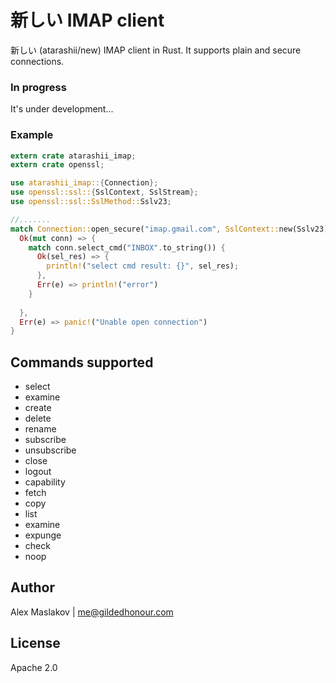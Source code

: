 新しい IMAP client
================================================

新しい (atarashii/new) IMAP client in Rust. It supports plain and secure connections.

### In progress
It's under development...


### Example
```rust
extern crate atarashii_imap;
extern crate openssl;

use atarashii_imap::{Connection};
use openssl::ssl::{SslContext, SslStream};
use openssl::ssl::SslMethod::Sslv23;

//.......
match Connection::open_secure("imap.gmail.com", SslContext::new(Sslv23).unwrap(), "gmail_login@gmail.com", "password") {
  Ok(mut conn) => {
    match conn.select_cmd("INBOX".to_string()) {
      Ok(sel_res) => {
        println!("select cmd result: {}", sel_res);
      },
      Err(e) => println!("error")
    }
    
  },
  Err(e) => panic!("Unable open connection")
}

```

## Commands supported
* select
* examine
* create
* delete
* rename
* subscribe
* unsubscribe
* close
* logout
* capability
* fetch
* copy
* list
* examine
* expunge
* check
* noop


## Author
Alex Maslakov | me@gildedhonour.com

## License
Apache 2.0